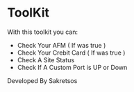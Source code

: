 ToolKit
=======
With this toolkit you can:
* Check Your AFM ( If was true )
* Check Your Crebit Card ( If was true )
* Check A Site Status
* Check If A Custom Port is UP or Down

Developed By Sakretsos

